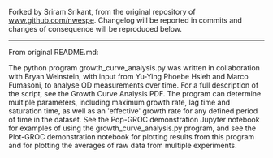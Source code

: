 Forked by Sriram Srikant, from the original repository of www.github.com/nwespe. Changelog will be reported in commits and changes of consequence will be reproduced below.

---------
From original README.md:

The python program growth_curve_analysis.py was written in collaboration with Bryan Weinstein, with input from Yu-Ying Phoebe Hsieh and Marco Fumasoni, to analyse OD measurements over time. For a full description of the script, see the Growth Curve Analysis PDF. The program can determine multiple parameters, including maximum growth rate, lag time and saturation time, as well as an 'effective' growth rate for any defined period of time in the dataset.  See the Pop-GROC demonstration Jupyter notebook for examples of using the growth_curve_analysis.py program, and see the Plot-GROC demonstration notebook for plotting results from this program and for plotting the averages of raw data from multiple experiments.
